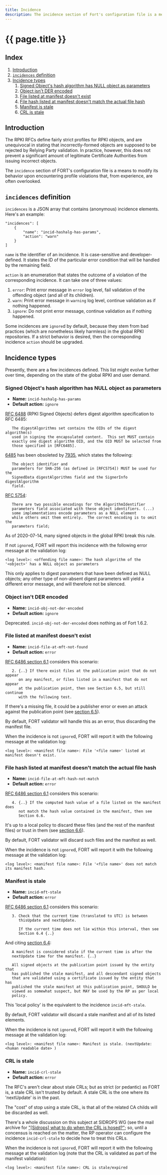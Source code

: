 ```yaml
---
title: Incidence
description: The incidence section of Fort's configuration file is a means to modify its behavior upon encountering profile violations that, from experience, are often overlooked.
---
```

 
# {{ page.title }} 

## Index

1. [Introduction](#introduction)
2. [`incidences` definition](#incidences-definition)
3. [Incidence types](#incidence-types)
	1. [Signed Object's hash algorithm has NULL object as parameters](#signed-objects-hash-algorithm-has-null-object-as-parameters)
	2. [Object isn't DER encoded](#object-isnt-der-encoded)
	3. [File listed at manifest doesn't exist](#file-listed-at-manifest-doesnt-exist)
	4. [File hash listed at manifest doesn't match the actual file hash](#file-hash-listed-at-manifest-doesnt-match-the-actual-file-hash)
	5. [Manifest is stale](#manifest-is-stale)
	6. [CRL is stale](#crl-is-stale)

## Introduction

The RPKI RFCs define fairly strict profiles for RPKI objects, and are unequivocal in stating that incorrectly-formed objects are supposed to be rejected by Relying Party validation. In practice, however, this does not prevent a significant amount of legitimate Certificate Authorities from issuing incorrect objects.

The `incidence` section of FORT's configuration file is a means to modify its behavior upon encountering profile violations that, from experience, are often overlooked.

## `incidences` definition

`incidences` is a JSON array that contains (anonymous) incidence elements. Here's an example:

```
"incidences": [
	{
		"name": "incid-hashalg-has-params",
		"action": "warn"
	}
]
```

`name` is the identifier of an incidence. It is case-sensitive and developer-defined. It states the ID of the particular error condition that will be handled by the remaining field.

`action` is an enumeration that states the outcome of a violation of the corresponding incidence. It can take one of three values:

1. `error`: Print error message in `error` log level, fail validation of the offending object (and all of its children).
2. `warn`: Print error message in `warning` log level, continue validation as if nothing happened.
3. `ignore`: Do not print error message, continue validation as if nothing happened.

Some incidences are `ignore`d by default, because they stem from bad practices (which are nonetheless likely harmless) in the global RPKI repositories. If a strict behavior is desired, then the corresponding incidence `action` should be upgraded.

## Incidence types

Presently, there are a few incidences defined. This list might evolve further over time, depending on the state of the global RPKI and user demand.

### Signed Object's hash algorithm has NULL object as parameters

- **Name:** `incid-hashalg-has-params`
- **Default action:** `ignore`

[RFC 6488](https://tools.ietf.org/html/rfc6488) (RPKI Signed Objects) defers digest algorithm specification to RFC 6485:

```
   The digestAlgorithms set contains the OIDs of the digest algorithm(s)
   used in signing the encapsulated content.  This set MUST contain
   exactly one digest algorithm OID, and the OID MUST be selected from
   those specified in [RFC6485].
```

[6485](https://tools.ietf.org/html/rfc6485) has been obsoleted by [7935](https://tools.ietf.org/html/rfc7935), which states the following:

```
   The object identifier and
   parameters for SHA-256 (as defined in [RFC5754]) MUST be used for the
   SignedData digestAlgorithms field and the SignerInfo digestAlgorithm
   field.
```

[RFC 5754](https://tools.ietf.org/html/rfc5754):

```
   There are two possible encodings for the AlgorithmIdentifier
   parameters field associated with these object identifiers. (...)
   some implementations encode parameters as a NULL element
   while others omit them entirely.  The correct encoding is to omit the
   parameters field;
```

As of 2020-07-14, many signed objects in the global RPKI break this rule.

If not `ignore`d, FORT will report this incidence with the following error message at the validation log:

```
<log level>: <offending file name>: The hash algorithm of the '<object>' has a NULL object as parameters
```

This only applies to digest parameters that have been defined as NULL objects; any other type of non-absent digest parameters will yield a different error message, and will therefore not be silenced.

### Object isn't DER encoded

- **Name:** `incid-obj-not-der-encoded`
- **Default action:** `ignore`

Deprecated. `incid-obj-not-der-encoded` does nothing as of Fort 1.6.2.

### File listed at manifest doesn't exist

- **Name:** `incid-file-at-mft-not-found`
- **Default action:** `error`

[RFC 6486 section 6.1](https://tools.ietf.org/html/rfc6486#section-6.1) considers this scenario:

```
   2. {..} If there exist files at the publication point that do not appear
      on any manifest, or files listed in a manifest that do not appear
      at the publication point, then see Section 6.5, but still continue
      with the following test.
```

If there's a missing file, it could be a publisher error or even an attack against the publication point (see [section 6.5](https://tools.ietf.org/html/rfc6486#section-6.5)).

By default, FORT validator will handle this as an error, thus discarding the manifest file.

When the incidence is not `ignore`d, FORT will report it with the following message at the validation log:

```
<log level>: <manifest file name>: File '<file name>' listed at manifest doesn't exist.
```

### File hash listed at manifest doesn't match the actual file hash

- **Name:** `incid-file-at-mft-hash-not-match`
- **Default action:** `error`

[RFC 6486 section 6.1](https://tools.ietf.org/html/rfc6486#section-6.1) considers this scenario:

```
   4. {..} If the computed hash value of a file listed on the manifest does
      not match the hash value contained in the manifest, then see
      Section 6.6.
```

It's up to a local policy to discard these files (and the rest of the manifest files) or trust in them (see [section 6.6](https://tools.ietf.org/html/rfc6486#section-6.6)).

By default, FORT validator will discard such files and the manifest as well.

When the incidence is not `ignore`d, FORT will report it with the following message at the validation log:

```
<log level>: <manifest file name>: File '<file name>' does not match its manifest hash.
```

### Manifest is stale

- **Name:** `incid-mft-stale`
- **Default action:** `error`

[RFC 6486 section 6.1](https://tools.ietf.org/html/rfc6486#section-6.1) considers this scenario:

```
   3. Check that the current time (translated to UTC) is between
      thisUpdate and nextUpdate.
      
      If the current time does not lie within this interval, then see
      Section 6.4 {..}
```

And citing [section 6.4](https://tools.ietf.org/html/rfc6486#section-6.4):

```
   A manifest is considered stale if the current time is after the
   nextUpdate time for the manifest. {..}
   
   All signed objects at the publication point issued by the entity that
   has published the stale manifest, and all descendant signed objects
   that are validated using a certificate issued by the entity that has
   published the stale manifest at this publication point, SHOULD be
   viewed as somewhat suspect, but MAY be used by the RP as per local
   policy.
```

This 'local policy' is the equivalent to the incidence `incid-mft-stale`.

By default, FORT validator will discard a stale manifest and all of its listed elements.

When the incidence is not `ignore`d, FORT will report it with the following message at the validation log:

```
<log level>: <manifest file name>: Manifest is stale. (nextUpdate: <human readable date> )
```

### CRL is stale

- **Name:** `incid-crl-stale`
- **Default action:** `error`

The RFC's aren't clear about stale CRLs; but as strict (or pedantic) as FORT is, a stale CRL isn't trusted by default. A stale CRL is the one where its 'nextUpdate' is in the past.

The "cost" of stop using a stale CRL, is that all of the related CA childs will be discarded as well.

There's a whole discussion on this subject at SIDROPS WG (see the mail archive for ["[Sidrops] what to do when the CRL is hosed?"](https://mailarchive.ietf.org/arch/msg/sidrops/tCybZO7YvXbdVm5pA7DbHEnuKEc/); so, until a concensus is reached on the matter, the RP operator can configure the incidence `incid-crl-stale` to decide how to treat this CRLs.

When the incidence is not `ignore`d, FORT will report it with the following message at the validation log (note that the CRL is validated as part of the manifest validation):

```
<log level>: <manifest file name>: CRL is stale/expired
```
